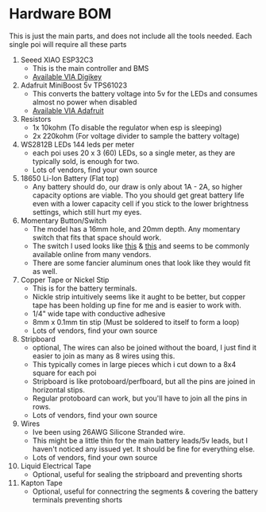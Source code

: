 # Hardware BOM
This is just the main parts, and does not include all the tools needed. Each single poi will require all these parts

1. Seeed XIAO ESP32C3
    - This is the main controller and BMS
    - [Available VIA Digikey](https://www.digikey.com/short/m92tvzmz)
1. Adafruit MiniBoost 5v TPS61023
    - This converts the battery voltage into 5v for the LEDs and consumes almost no power when disabled
    - [Available VIA Adafruit](https://www.adafruit.com/product/4654?gclid=CjwKCAjwvdajBhBEEiwAeMh1Uznfns69tg1DL2T3nRDSrLh92zifudsJNuze98svYVw0b18dM4SEiRoC5s8QAvD_BwE)
1. Resistors
    - 1x 10kohm (To disable the regulator when esp is sleeping)
    - 2x 220kohm (For voltage divider to sample the battery voltage)
1. WS2812B LEDs 144 leds per meter
    - each poi uses 20 x 3 (60) LEDs, so a single meter, as they are typically sold, is enough for two.
    - Lots of vendors, find your own source
1. 18650 Li-Ion Battery (Flat top)
    - Any battery should do, our draw is only about 1A - 2A, so higher capacity options are viable. Tho you should get great battery life even with a lower capacity cell if you stick to the lower brightness settings, which still hurt my eyes.
1. Momentary Button/Switch
    - The model has a 16mm hole, and 20mm depth. Any momentary switch that fits that space should work.
    - The switch I used looks like [this](switch.jpg) & [this](switch2.jpg) and seems to be commonly available online from many vendors.
    - There are some fancier aluminum ones that look like they would fit as well.
1. Copper Tape or Nickel Stip
    - This is for the battery terminals.
    - Nickle strip intuitively seems like it aught to be better, but copper tape has been holding up fine for me and is easier to work with.
    - 1/4" wide tape with conductive adhesive
    - 8mm x 0.1mm tin stip (Must be soldered to itself to form a loop)
    - Lots of vendors, find your own source
1. Stripboard
    - optional, The wires can also be joined without the board, I just find it easier to join as many as 8 wires using this.
    - This typically comes in large pieces which i cut down to a 8x4 square for each poi
    - Stripboard is like protoboard/perfboard, but all the pins are joined in horizontal stips.
    - Regular protoboard can work, but you'll have to join all the pins in rows.
    - Lots of vendors, find your own source
1. Wires
    - Ive been using 26AWG Silicone Stranded wire.
    - This might be a little thin for the main battery leads/5v leads, but I haven't noticed any issued yet. It should be fine for everything else.
    - Lots of vendors, find your own source
1. Liquid Electrical Tape
    - Optional, useful for sealing the stripboard and preventing shorts
1. Kapton Tape
    - Optional, useful for connectring the segments & covering the battery terminals preventing shorts
